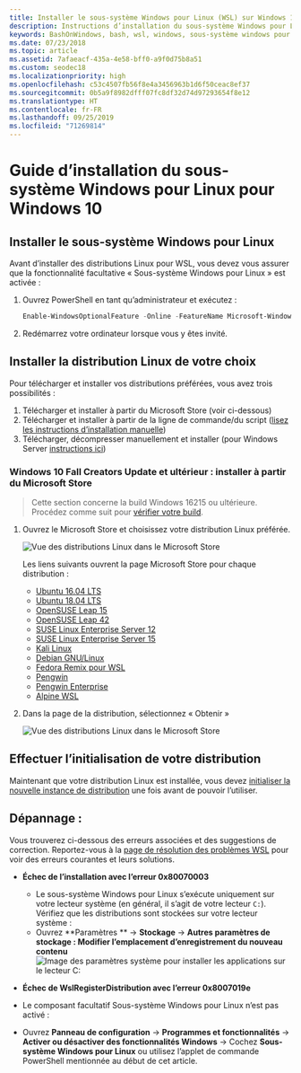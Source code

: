 ```yaml
---
title: Installer le sous-système Windows pour Linux (WSL) sur Windows 10
description: Instructions d’installation du sous-système Windows pour Linux sur Windows 10.
keywords: BashOnWindows, bash, wsl, windows, sous-système windows pour linux, sous-système windows, ubuntu, debian, suse, windows 10, installation
ms.date: 07/23/2018
ms.topic: article
ms.assetid: 7afaeacf-435a-4e58-bff0-a9f0d75b8a51
ms.custom: seodec18
ms.localizationpriority: high
ms.openlocfilehash: c53c4507fb56f8e4a3456963b1d6f50ceac8ef37
ms.sourcegitcommit: 0b5a9f8982dfff07fc8df32d74d97293654f8e12
ms.translationtype: HT
ms.contentlocale: fr-FR
ms.lasthandoff: 09/25/2019
ms.locfileid: "71269814"
---
```

# <a name="windows-subsystem-for-linux-installation-guide-for-windows-10"></a>Guide d’installation du sous-système Windows pour Linux pour Windows 10

## <a name="install-the-windows-subsystem-for-linux"></a>Installer le sous-système Windows pour Linux

Avant d’installer des distributions Linux pour WSL, vous devez vous assurer que la fonctionnalité facultative « Sous-système Windows pour Linux » est activée :

1. Ouvrez PowerShell en tant qu’administrateur et exécutez :
    ```powershell
    Enable-WindowsOptionalFeature -Online -FeatureName Microsoft-Windows-Subsystem-Linux
    ```

2. Redémarrez votre ordinateur lorsque vous y êtes invité.

## <a name="install-your-linux-distribution-of-choice"></a>Installer la distribution Linux de votre choix
Pour télécharger et installer vos distributions préférées, vous avez trois possibilités :
1. Télécharger et installer à partir du Microsoft Store (voir ci-dessous)
1. Télécharger et installer à partir de la ligne de commande/du script ([lisez les instructions d’installation manuelle](install-manual.md))
1. Télécharger, décompresser manuellement et installer (pour Windows Server [instructions ici](install-on-server.md))

### <a name="windows-10-fall-creators-update-and-later-install-from-the-microsoft-store"></a>Windows 10 Fall Creators Update et ultérieur : installer à partir du Microsoft Store

> Cette section concerne la build Windows 16215 ou ultérieure.  Procédez comme suit pour [vérifier votre build](troubleshooting.md#check-your-build-number). 

1. Ouvrez le Microsoft Store et choisissez votre distribution Linux préférée.

    ![Vue des distributions Linux dans le Microsoft Store](media/store.png)

    Les liens suivants ouvrent la page Microsoft Store pour chaque distribution :

    * [Ubuntu 16.04 LTS](https://www.microsoft.com/store/apps/9pjn388hp8c9)
    * [Ubuntu 18.04 LTS](https://www.microsoft.com/store/apps/9N9TNGVNDL3Q)
    * [OpenSUSE Leap 15](https://www.microsoft.com/store/apps/9n1tb6fpvj8c)
    * [OpenSUSE Leap 42](https://www.microsoft.com/store/apps/9njvjts82tjx)
    * [SUSE Linux Enterprise Server 12](https://www.microsoft.com/store/apps/9p32mwbh6cns)
    * [SUSE Linux Enterprise Server 15](https://www.microsoft.com/store/apps/9pmw35d7fnlx)
    * [Kali Linux](https://www.microsoft.com/store/apps/9PKR34TNCV07)
    * [Debian GNU/Linux](https://www.microsoft.com/store/apps/9MSVKQC78PK6)
    * [Fedora Remix pour WSL](https://www.microsoft.com/store/apps/9n6gdm4k2hnc)
    * [Pengwin](https://www.microsoft.com/store/apps/9NV1GV1PXZ6P)
    * [Pengwin Enterprise](https://www.microsoft.com/store/apps/9N8LP0X93VCP)
    * [Alpine WSL](https://www.microsoft.com/store/apps/9p804crf0395)

1. Dans la page de la distribution, sélectionnez « Obtenir »

    ![Vue des distributions Linux dans le Microsoft Store](media/UbuntuStore.png)

## <a name="complete-initialization-of-your-distro"></a>Effectuer l’initialisation de votre distribution
Maintenant que votre distribution Linux est installée, vous devez [initialiser la nouvelle instance de distribution](initialize-distro.md) une fois avant de pouvoir l’utiliser.

## <a name="troubleshooting"></a>Dépannage : 

Vous trouverez ci-dessous des erreurs associées et des suggestions de correction. Reportez-vous à la [page de résolution des problèmes WSL](troubleshooting.md) pour voir des erreurs courantes et leurs solutions.

* **Échec de l’installation avec l’erreur 0x80070003**
    * Le sous-système Windows pour Linux s’exécute uniquement sur votre lecteur système (en général, il s’agit de votre lecteur `C:`). Vérifiez que les distributions sont stockées sur votre lecteur système :  
    * Ouvrez **Paramètres ** -> **Stockage** -> **Autres paramètres de stockage : Modifier l’emplacement d’enregistrement du nouveau contenu**
    ![Image des paramètres système pour installer les applications sur le lecteur C:](media/AppStorage.png)
    
    
 * **Échec de WslRegisterDistribution avec l’erreur 0x8007019e**   
  * Le composant facultatif Sous-système Windows pour Linux n’est pas activé : 
   * Ouvrez **Panneau de configuration** -> **Programmes et fonctionnalités** -> **Activer ou désactiver des fonctionnalités Windows** -> Cochez **Sous-système Windows pour Linux** ou utilisez l’applet de commande PowerShell mentionnée au début de cet article.
